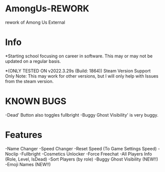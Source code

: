 # AmongUs-REWORK
rework of Among Us External

# Info
*Starting school focusing on career in software.
This may or may not be updated on a regular basis.

*(ONLY TESTED ON v2022.3.29s (Build: 1864))
Steam Version Support Only Note: This may work for other versions, but I will only help with
Issues from the steam version.

# KNOWN BUGS
-Dead' Button also toggles fullbright
-Buggy Ghost Visibility' is very buggy.


# Features
-Name Changer
-Speed Changer
-Reset Speed (To Game Settings Speed)
-Noclip
-Fullbright
-Cosmetics Unlocker
-Force Freechat
-All Players Info (Role, Level, IsDead)
-Sort Players (by role)
-Buggy Ghost Visibility (NEW!!)
-Emoji Names (NEW!!)

